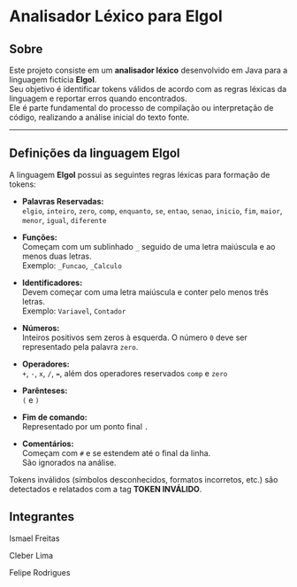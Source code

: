 # Analisador Léxico para Elgol

## Sobre

Este projeto consiste em um **analisador léxico** desenvolvido em Java para a linguagem fictícia **Elgol**.  
Seu objetivo é identificar tokens válidos de acordo com as regras léxicas da linguagem e reportar erros quando encontrados.  
Ele é parte fundamental do processo de compilação ou interpretação de código, realizando a análise inicial do texto fonte.

---

## Definições da linguagem Elgol

A linguagem **Elgol** possui as seguintes regras léxicas para formação de tokens:

- **Palavras Reservadas:**  
  `elgio`, `inteiro`, `zero`, `comp`, `enquanto`, `se`, `entao`, `senao`, `inicio`, `fim`, `maior`, `menor`, `igual`, `diferente`

- **Funções:**  
  Começam com um sublinhado `_` seguido de uma letra maiúscula e ao menos duas letras.  
  Exemplo: `_Funcao`, `_Calculo`

- **Identificadores:**  
  Devem começar com uma letra maiúscula e conter pelo menos três letras.  
  Exemplo: `Variavel`, `Contador`

- **Números:**  
  Inteiros positivos sem zeros à esquerda. O número `0` deve ser representado pela palavra `zero`.

- **Operadores:**  
  `+`, `-`, `x`, `/`, `=`, além dos operadores reservados `comp` e `zero`

- **Parênteses:**  
  `(` e `)`

- **Fim de comando:**  
  Representado por um ponto final `.`

- **Comentários:**  
  Começam com `#` e se estendem até o final da linha.  
  São ignorados na análise.

Tokens inválidos (símbolos desconhecidos, formatos incorretos, etc.) são detectados e relatados com a tag **TOKEN INVÁLIDO**.

## Integrantes

Ismael Freitas

Cleber Lima

Felipe Rodrigues
